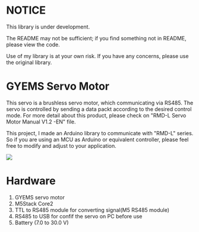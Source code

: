 # NOTICE
This library is under development.

The README may not be sufficient; if you find something not in README, please view the code.

Use of my library is at your own risk. If you have any concerns, please use the original library.

# GYEMS Servo Motor

This servo is a brushless servo motor, which communicating via RS485. The servo is controlled by sending a data packt according to the desired control mode. For more detail about this product, please check on "RMD-L Servo Motor Manual V1.2 -EN" file. 

This project, I made an Arduino library to communicate with "RMD-L" series. So if you are using an MCU as Arduino or equivalent controller, please feel free to modify and adjust to your application.

![](images/servo.png)

# Hardware
1. GYEMS servo motor
2. M5Stack Core2
3. TTL to RS485 module for converting signal(M5 RS485 module)
4. RS485 to USB for confif the servo on PC before use
5. Battery (7.0 to 30.0 V)